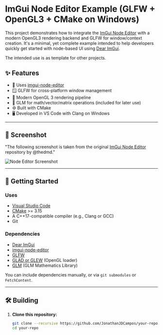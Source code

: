 # ImGui Node Editor Example (GLFW + OpenGL3 + CMake on Windows)

This project demonstrates how to integrate the [ImGui Node Editor](https://github.com/thedmd/imgui-node-editor) with a modern OpenGL3 rendering backend and GLFW for window/context creation. It's a minimal, yet complete example intended to help developers quickly get started with node-based UI using [Dear ImGui](https://github.com/ocornut/imgui).

The intended use is as template for other projects.

## ✨ Features

- 🧱 Uses [imgui-node-editor](https://github.com/thedmd/imgui-node-editor)
- 🪟 GLFW for cross-platform window management
- 🔲 Modern OpenGL 3 rendering pipeline
- 🧮 GLM for math/vector/matrix operations (included for later use)
- ⚙️ Built with CMake
- 🖥️ Developed in VS Code with Clang on Windows

---

## 📸 Screenshot

"The following screenshot is taken from the original [ImGui Node Editor](https://github.com/thedmd/imgui-node-editor) repository by @thedmd."

![Node Editor Screenshot](media/screenshot1.gif)

---

## 🚀 Getting Started

### Uses

- [Visual Studio Code](https://code.visualstudio.com/)
- [CMake](https://cmake.org/) >= 3.15
- A C++17-compatible compiler (e.g., Clang or GCC)
- Git

### Dependencies

- [Dear ImGui](https://github.com/ocornut/imgui)
- [imgui-node-editor](https://github.com/thedmd/imgui-node-editor)
- [GLFW](https://www.glfw.org/)
- [GLAD or GLEW](https://glad.dav1d.de/) (OpenGL loader)
- [GLM](https://github.com/g-truc/glm.git) (GLM Mathematics Library)

You can include dependencies manually, or via `git submodules` or `FetchContent`.

---

## 🛠️ Building

1. **Clone this repository:**

   ```bash
   git clone --recursive https://github.com/JonathanJDCampos/your-repo.git
   cd your-repo
   ```
